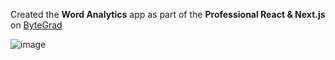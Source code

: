 Created the  **Word Analytics** app as part of the **Professional React & Next.js** on [ByteGrad](https://bytegrad.com/)

![image](https://github.com/user-attachments/assets/3da02853-1519-4d93-8624-1e7391ac83d9)
